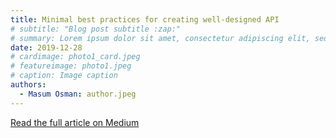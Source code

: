 ```yaml
---
title: Minimal best practices for creating well-designed API
# subtitle: "Blog post subtitle :zap:"
# summary: Lorem ipsum dolor sit amet, consectetur adipiscing elit, sed do eiusmod tempor incididunt ut labore et dolore magna aliqua. Ut enim ad minim veniam, quis nostrud exercitation ullamco laboris nisi ut aliquip ex ea commodo consequat. aliqua. Ut enim ad minim veniam, quis nostrud exercitation ullamco laboris nisi ut aliquip ex ea commodo consequat.
date: 2019-12-28
# cardimage: photo1_card.jpeg
# featureimage: photo1.jpeg
# caption: Image caption
authors:
  - Masum Osman: author.jpeg
---
```


[Read the full article on Medium](https://masum26.medium.com/minimal-best-practices-for-creating-a-well-designed-api-28e2e37a39)
